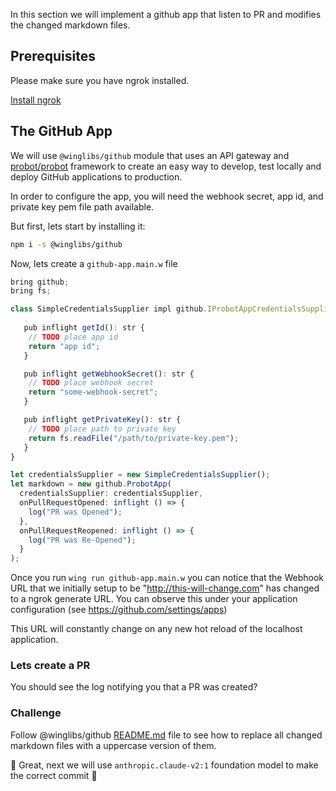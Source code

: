 In this section we will implement a github app that listen to PR
and modifies the changed markdown files.

## Prerequisites

Please make sure you have ngrok installed.

[Install ngrok](https://ngrok.com/docs/getting-started/)

## The GitHub App

We will use `@winglibs/github` module that uses an API gateway and 
[probot/probot](https://github.com/probot/probot) framework to create 
an easy way to develop, test locally and deploy GitHub applications 
to production. 

In order to configure the app, you will need the webhook secret, app id, and private key pem file path available.

But first, lets start by installing it:
```sh
npm i -s @winglibs/github
```

Now, lets create a `github-app.main.w` file

```js
bring github;
bring fs;

class SimpleCredentialsSupplier impl github.IProbotAppCredentialsSupplier {
   
   pub inflight getId(): str {
    // TODO place app id
    return "app id";
   }

   pub inflight getWebhookSecret(): str {
    // TODO place webhook secret
    return "some-webhook-secret";
   }

   pub inflight getPrivateKey(): str {
    // TODO place path to private key
    return fs.readFile("/path/to/private-key.pem");
   }
}

let credentialsSupplier = new SimpleCredentialsSupplier();
let markdown = new github.ProbotApp(
  credentialsSupplier: credentialsSupplier,
  onPullRequestOpened: inflight () => {
    log("PR was Opened");
  },
  onPullRequestReopened: inflight () => {
    log("PR was Re-Opened");
  }
);
```

Once you run `wing run github-app.main.w` you can notice that the 
Webhook URL that we initially setup to be "http://this-will-change.com" 
has changed to a ngrok generate URL. You can observe this under your application configuration (see https://github.com/settings/apps)

This URL will constantly change on any new hot reload of the localhost application. 

### Lets create a PR

You should see the log notifying you that a PR was created?

### Challenge

Follow @winglibs/github [README.md](https://www.npmjs.com/package/@winglibs/github) file to see how to replace all 
changed markdown files with a uppercase version of them.

🚀 Great, next we will use `anthropic.claude-v2:1` foundation model to make the correct commit 🚀
